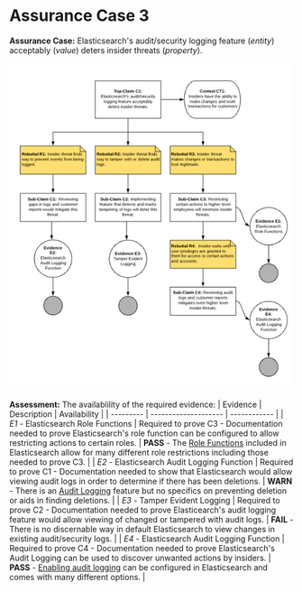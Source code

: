 # Assurance Case 3
**Assurance Case:** Elasticsearch's audit/security logging feature (*entity*) acceptably (*value*) deters insider threats (*property*).

![Assurance Case 3](./Images/AssuranceCase3.png) 

**Assessment:** The availablility of the required evidence:
| Evidence  | Description          | Availability  |
| --------- | -------------------- | ------------ |
| *E1* - Elasticsearch Role Functions | Required to prove C3 - Documentation needed to prove Elasticsearch's role function can be configured to allow restricting actions to certain roles. | **PASS** - The [Role Functions](https://www.elastic.co/guide/en/elasticsearch/reference/current/authorization.html) included in Elasticsearch allow for many different role restrictions including those needed to prove C3. |
| *E2* - Elasticsearch Audit Logging Function | Required to prove C1 - Documentation needed to show that Elasticsearch would allow viewing audit logs in order to determine if there has been deletions. | **WARN** - There is an [Audit Logging](https://www.elastic.co/guide/en/elasticsearch/reference/current/enable-audit-logging.html) feature but no specifics on preventing deletion or aids in finding deletions. |
| *E3* - Tamper Evident Logging | Required to prove C2 - Documentation needed to prove Elasticearch's audit logging feature would allow viewing of changed or tampered with audit logs. | **FAIL** - There is no discernable way in default Elasticsearch to view changes in existing audit/security logs. |
| *E4* - Elasticsearch Audit Logging Function | Required to prove C4 - Documentation needed to prove Elasticsearch's Audit Logging can be used to discover unwanted actions by insiders. | **PASS** - [Enabling audit logging](https://www.elastic.co/guide/en/elasticsearch/reference/current/enable-audit-logging.html) can be configured in Elasticsearch and comes with many different options. |